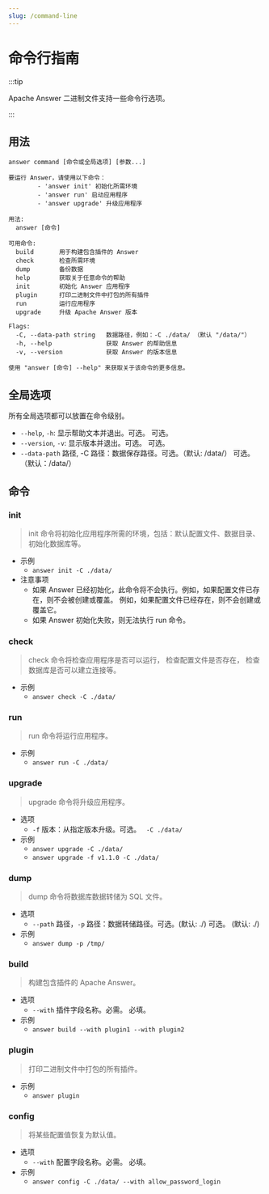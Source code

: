 ```yaml
---
slug: /command-line
---
```


# 命令行指南

:::tip

Apache Answer 二进制文件支持一些命令行选项。

:::

## 用法

`answer command [命令或全局选项] [参数...]`

```shell
要运行 Answer，请使用以下命令：
        - 'answer init' 初始化所需环境
        - 'answer run' 启动应用程序
        - 'answer upgrade' 升级应用程序

用法:
  answer [命令]

可用命令:
  build       用于构建包含插件的 Answer
  check       检查所需环境
  dump        备份数据
  help        获取关于任意命令的帮助
  init        初始化 Answer 应用程序
  plugin      打印二进制文件中打包的所有插件
  run         运行应用程序
  upgrade     升级 Apache Answer 版本

Flags:
  -C, --data-path string   数据路径，例如：-C ./data/ （默认 "/data/"）
  -h, --help               获取 Answer 的帮助信息
  -v, --version            获取 Answer 的版本信息

使用 "answer [命令] --help" 来获取关于该命令的更多信息。
```

## 全局选项

所有全局选项都可以放置在命令级别。

- `--help`, `-h`: 显示帮助文本并退出。可选。 可选。
- `--version`, `-v`: 显示版本并退出。可选。 可选。
- `--data-path` 路径, -C 路径：数据保存路径。可选。（默认: /data/） 可选。 （默认：/data/）

## 命令

### init

> init 命令将初始化应用程序所需的环境，包括：默认配置文件、数据目录、初始化数据库等。

- 示例
  - `answer init -C ./data/`
- 注意事项
  - 如果 Answer 已经初始化，此命令将不会执行。例如，如果配置文件已存在，则不会被创建或覆盖。 例如，如果配置文件已经存在，则不会创建或覆盖它。
  - 如果 Answer 初始化失败，则无法执行 run 命令。

### check

> check 命令将检查应用程序是否可以运行， 检查配置文件是否存在， 检查数据库是否可以建立连接等。

- 示例
  - `answer check -C ./data/`

### run

> run 命令将运行应用程序。

- 示例
  - `answer run -C ./data/`

### upgrade

> upgrade 命令将升级应用程序。

- 选项
  - `-f` 版本：从指定版本升级。可选。 ` -C ./data/`
- 示例
  - `answer upgrade -C ./data/`
  - `answer upgrade -f v1.1.0 -C ./data/`

### dump

> dump 命令将数据库数据转储为 SQL 文件。

- 选项
  - `--path` 路径，`-p` 路径：数据转储路径。可选。(默认: ./) 可选。 (默认: ./)
- 示例
  - `answer dump -p /tmp/`

### build

> 构建包含插件的 Apache Answer。

- 选项
  - `--with` 插件字段名称。必需。 必填。
- 示例
  - `answer build --with plugin1 --with plugin2`

### plugin

> 打印二进制文件中打包的所有插件。

- 示例
  - `answer plugin`

### config

> 将某些配置值恢复为默认值。

- 选项
  - `--with` 配置字段名称。必需。 必填。
- 示例
  - `answer config -C ./data/ --with allow_password_login`
